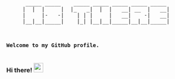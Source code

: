 <pre>

                                                   
      _____ _____    _____ _____ _____ _____ _____ 
     |  |  |     |  |_   _|  |  |   __| __  |   __|
     |     |-   -|    | | |     |   __|    -|   __|
     |__|__|_____|    |_| |__|__|_____|__|__|_____|
                                                   
  

<strong>Welcome to my GitHub profile.</strong>

</pre>


### Hi there! <img src="https://user-images.githubusercontent.com/84721020/125681066-757d6f9e-80c0-4edf-a1e4-94f901683ea9.gif" width="25px">

<!--
**r2ff/r2ff** is a ✨ _special_ ✨ repository because its `README.md` (this file) appears on your GitHub profile.

Here are some ideas to get you started:

- 🔭 I’m currently working on ...
- 🌱 I’m currently learning ...
- 👯 I’m looking to collaborate on ...
- 🤔 I’m looking for help with ...
- 💬 Ask me about ...
- 📫 How to reach me: ...
- 😄 Pronouns: ...
- ⚡ Fun fact: ...
-->
